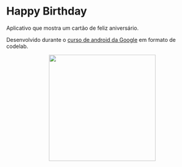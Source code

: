 # Happy Birthday

Aplicativo que mostra um cartão de feliz aniversário.

Desenvolvido durante o [curso de android da Google](https://developer.android.com/courses) em formato de codelab.

<div align="center">
<img width="280" src="https://user-images.githubusercontent.com/49538805/108644054-203c5380-748c-11eb-9acd-fb0009ca72b0.jpg">
</div>
